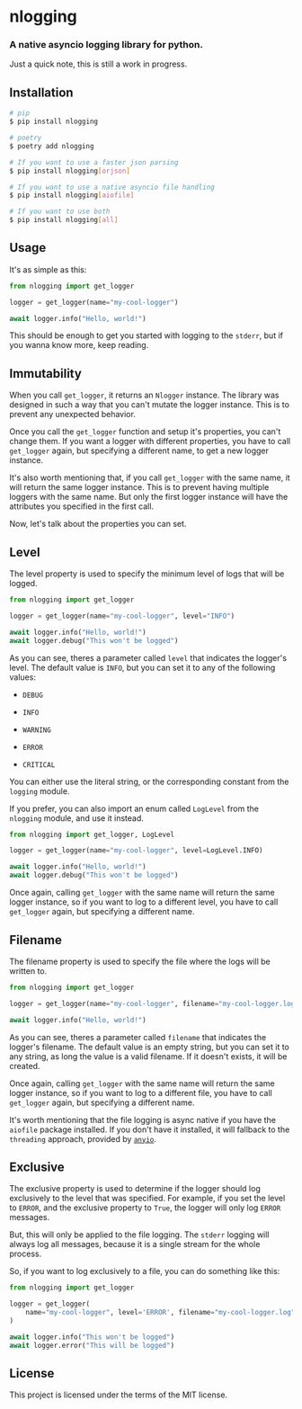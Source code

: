 # nlogging

### A native asyncio logging library for python.

Just a quick note, this is still a work in progress.

## Installation

```bash
# pip
$ pip install nlogging

# poetry
$ poetry add nlogging

# If you want to use a faster json parsing
$ pip install nlogging[orjson]

# If you want to use a native asyncio file handling
$ pip install nlogging[aiofile]

# If you want to use both
$ pip install nlogging[all]
```

## Usage

It's as simple as this:

```python
from nlogging import get_logger

logger = get_logger(name="my-cool-logger")

await logger.info("Hello, world!")
```

This should be enough to get you started with logging to the `stderr`, but if you wanna
know more, keep reading.

## Immutability

When you call `get_logger`, it returns an `Nlogger` instance. The library was designed
in such a way that you can't mutate the logger instance. This is to prevent any
unexpected behavior.

Once you call the `get_logger` function and setup it's properties, you can't change
them. If you want a logger with different properties, you have to call `get_logger`
again, but specifying a different name, to get a new logger instance.

It's also worth mentioning that, if you call `get_logger` with the same name, it will
return the same logger instance. This is to prevent having multiple loggers with the
same name. But only the first logger instance will have the attributes you specified in
the first call.

Now, let's talk about the properties you can set.

## Level

The level property is used to specify the minimum level of logs that will be logged.

```python
from nlogging import get_logger

logger = get_logger(name="my-cool-logger", level="INFO")

await logger.info("Hello, world!")
await logger.debug("This won't be logged")
```

As you can see, theres a parameter called `level` that indicates the logger's level.
The default value is `INFO`, but you can set it to any of the following values:

- `DEBUG`

- `INFO`

- `WARNING`

- `ERROR`

- `CRITICAL`

You can either use the literal string, or the corresponding constant from the `logging`
module.

If you prefer, you can also import an enum called `LogLevel` from the `nlogging`
module, and use it instead.

```python
from nlogging import get_logger, LogLevel

logger = get_logger(name="my-cool-logger", level=LogLevel.INFO)

await logger.info("Hello, world!")
await logger.debug("This won't be logged")
```

Once again, calling `get_logger` with the same name will return the same logger
instance, so if you want to log to a different level, you have to call `get_logger`
again, but specifying a different name.

## Filename

The filename property is used to specify the file where the logs will be written to.

```python
from nlogging import get_logger

logger = get_logger(name="my-cool-logger", filename="my-cool-logger.log")

await logger.info("Hello, world!")
```

As you can see, theres a parameter called `filename` that indicates the logger's
filename. The default value is an empty string, but you can set it to any string, as
long the value is a valid filename. If it doesn't exists, it will be created.

Once again, calling `get_logger` with the same name will return the same logger
instance, so if you want to log to a different file, you have to call `get_logger`
again, but specifying a different name.

It's worth mentioning that the file logging is async native if you have the `aiofile`
package installed. If you don't have it installed, it will fallback to the `threading`
approach, provided by [`anyio`](https://anyio.readthedocs.io/en/stable/streams.html#file-streams).

## Exclusive

The exclusive property is used to determine if the logger should log exclusively to the
level that was specified. For example, if you set the level to `ERROR`, and the exclusive
property to `True`, the logger will only log `ERROR` messages.

But, this will only be applied to the file logging. The `stderr` logging will always log
all messages, because it is a single stream for the whole process.

So, if you want to log exclusively to a file, you can do something like this:

```python
from nlogging import get_logger

logger = get_logger(
    name="my-cool-logger", level='ERROR', filename="my-cool-logger.log", exclusive=True
)

await logger.info("This won't be logged")
await logger.error("This will be logged")
```

## License

This project is licensed under the terms of the MIT license.
